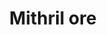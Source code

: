 ---
layout: item
title: Mithril ore
item-id: 447
datatable: true
id: 447
name: "Mithril ore"
monsters:
  - id: 2085
    name: "Ice giant"
    combat_level: 53
    wiki_url: "https://oldschool.runescape.wiki/w/Ice_giant#Level_53"
    drops:
      - quantity: "1"
        noted: false
        rarity: 0.0078125
      - quantity: "3"
        noted: true
        rarity: 0.0078125
    image: "https://oldschool.runescape.wiki/images/9/96/Ice_giant.png?20915"
  - id: 2514
    name: "Ankou"
    combat_level: 75
    wiki_url: "https://oldschool.runescape.wiki/w/Ankou#Level_75"
    drops:
      - quantity: "3-7"
        noted: true
        rarity: 0.02
      - quantity: "3-7"
        noted: true
        rarity: 0.021052631578947368
    image: ""
  - id: 2515
    name: "Ankou"
    combat_level: 82
    wiki_url: "https://oldschool.runescape.wiki/w/Ankou#Level_82"
    drops:
      - quantity: "3-7"
        noted: true
        rarity: 0.02
      - quantity: "3-7"
        noted: true
        rarity: 0.021052631578947368
    image: ""
  - id: 2516
    name: "Ankou"
    combat_level: 86
    wiki_url: "https://oldschool.runescape.wiki/w/Ankou#Level_86"
    drops:
      - quantity: "3-7"
        noted: true
        rarity: 0.02
      - quantity: "3-7"
        noted: true
        rarity: 0.021052631578947368
    image: ""
  - id: 7257
    name: "Ankou"
    combat_level: 95
    wiki_url: "https://oldschool.runescape.wiki/w/Ankou#Level_95"
    drops:
      - quantity: "3-7"
        noted: true
        rarity: 0.02
      - quantity: "3-7"
        noted: true
        rarity: 0.021052631578947368
    image: ""
  - id: 7864
    name: "Ankou"
    combat_level: 98
    wiki_url: "https://oldschool.runescape.wiki/w/Ankou#Level_98"
    drops:
      - quantity: "3-7"
        noted: true
        rarity: 0.02
      - quantity: "3-7"
        noted: true
        rarity: 0.021052631578947368
    image: ""
---